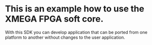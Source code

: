 # This is an example how to use the XMEGA FPGA soft core.
With this SDK you can develop application that can be ported from one platform to 
another without changes to the user application.